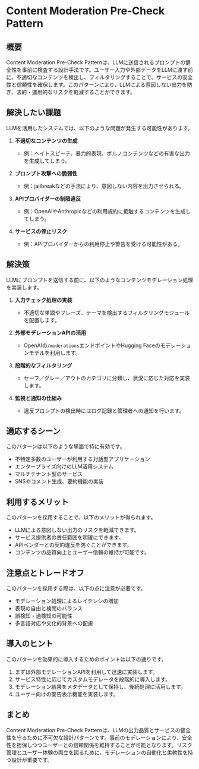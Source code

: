 # Content Moderation Pre-Check Pattern

## 概要
Content Moderation Pre-Check Patternは、LLMに送信されるプロンプトの健全性を事前に検査する設計手法です。ユーザー入力や外部データをLLMに渡す前に、不適切なコンテンツを検出し、フィルタリングすることで、サービスの安全性と信頼性を確保します。このパターンにより、LLMによる意図しない出力を防ぎ、法的・運用的なリスクを軽減することができます。

## 解決したい課題
LLMを活用したシステムでは、以下のような問題が発生する可能性があります。

1. **不適切なコンテンツの生成**
   - 例：ヘイトスピーチ、暴力的表現、ポルノコンテンツなどの有害な出力を生成してしまう。

2. **プロンプト攻撃への脆弱性**
   - 例：jailbreakなどの手法により、意図しない内容を出力させられる。

3. **APIプロバイダーの制限違反**
   - 例：OpenAIやAnthropicなどの利用規約に抵触するコンテンツを生成してしまう。

4. **サービスの停止リスク**
   - 例：APIプロバイダーからの利用停止や警告を受ける可能性がある。

## 解決策
LLMにプロンプトを送信する前に、以下のようなコンテンツモデレーション処理を実装します。

1. **入力チェック処理の実装**
   - 不適切な単語やフレーズ、テーマを検出するフィルタリングモジュールを配置します。

2. **外部モデレーションAPIの活用**
   - OpenAIの`/moderations`エンドポイントやHugging Faceのモデレーションモデルを利用します。

3. **段階的なフィルタリング**
   - セーフ／グレー／アウトのカテゴリに分類し、状況に応じた対応を実装します。

4. **監視と通知の仕組み**
   - 違反プロンプトの検出時にはログ記録と管理者への通知を行います。

## 適応するシーン
このパターンは以下のような場面で特に有効です。

- 不特定多数のユーザーが利用する対話型アプリケーション
- エンタープライズ向けのLLM活用システム
- マルチテナント型のサービス
- SNSやコメント生成、要約機能の実装

## 利用するメリット
このパターンを採用することで、以下のメリットが得られます。

- LLMによる意図しない出力のリスクを軽減できます。
- サービス提供者の責任範囲を明確にできます。
- APIベンダーとの契約違反を防ぐことができます。
- コンテンツの品質向上とユーザー信頼の維持が可能です。

## 注意点とトレードオフ
このパターンを採用する際は、以下の点に注意が必要です。

- モデレーション処理によるレイテンシの増加
- 表現の自由と検閲のバランス
- 誤検知・過検知の可能性
- 多言語対応や文化的背景への配慮

## 導入のヒント
このパターンを効果的に導入するためのポイントは以下の通りです。

1. まずは外部モデレーションAPIを利用して迅速に実装します。
2. サービス特性に応じてカスタムモデレータを段階的に導入します。
3. モデレーション結果をメタデータとして保持し、後続処理に活用します。
4. ユーザー向けの警告表示機能を実装します。

## まとめ
Content Moderation Pre-Check Patternは、LLMの出力品質とサービスの健全性を守るために不可欠な設計パターンです。事前のモデレーションにより、安全性を担保しつつユーザーとの信頼関係を維持することが可能となります。リスク管理とユーザー体験の両立を図るために、モデレーションの自動化と柔軟性を持つ設計が重要です。